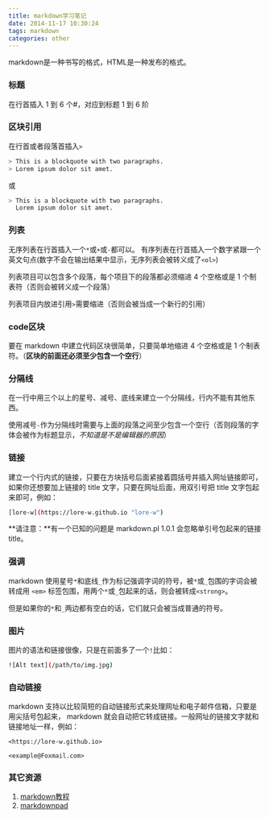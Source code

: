 ```yaml
---
title: markdown学习笔记
date: 2014-11-17 10:30:24
tags: markdown
categories: other
---
```


markdown是一种书写的格式，HTML是一种发布的格式。

<!--more-->

### 标题

在行首插入 1 到 6 个#，对应到标题 1 到 6 阶

### 区块引用

在行首或者段落首插入` > `

``` bash
> This is a blockquote with two paragraphs. 
> Lorem ipsum dolor sit amet.
```

或

``` bash
> This is a blockquote with two paragraphs. 
  Lorem ipsum dolor sit amet.
```

### 列表

无序列表在行首插入一个` * `或` + `或` - `都可以。
有序列表在行首插入一个数字紧跟一个英文句点(数字不会在输出结果中显示，无序列表会被转义成了`<ol>`)

列表项目可以包含多个段落，每个项目下的段落都必须缩进 4 个空格或是 1 个制表符（否则会被转义成一个段落）

列表项目内放进引用` > `需要缩进（否则会被当成一个新行的引用）

### code区块

要在 markdown 中建立代码区块很简单，只要简单地缩进 4 个空格或是 1 个制表符。（**区块的前面还必须至少包含一个空行**）

### 分隔线

在一行中用三个以上的星号、减号、底线来建立一个分隔线，行内不能有其他东西。

使用减号` - `作为分隔线时需要与上面的段落之间至少包含一个空行（否则段落的字体会被作为标题显示，*不知道是不是编辑器的原因*）

### 链接

建立一个行内式的链接，只要在方块括号后面紧接着圆括号并插入网址链接即可，如果你还想要加上链接的 title 文字，只要在网址后面，用双引号把 title 文字包起来即可，例如：

``` bash
[lore-w](https://lore-w.github.io "lore-w")
```

**请注意：**有一个已知的问题是 markdown.pl 1.0.1 会忽略单引号包起来的链接 title。

### 强调

markdown 使用星号` * `和底线` _ `作为标记强调字词的符号，被` * `或` _ `包围的字词会被转成用 `<em>` 标签包围，用两个` * `或` _ `包起来的话，则会被转成`<strong>`。

但是如果你的` * `和` _ `两边都有空白的话，它们就只会被当成普通的符号。

### 图片

图片的语法和链接很像，只是在前面多了一个` ! `比如：

``` bash
![Alt text](/path/to/img.jpg)
```

### 自动链接

markdown 支持以比较简短的自动链接形式来处理网址和电子邮件信箱，只要是用尖括号包起来， markdown 就会自动把它转成链接。一般网址的链接文字就和链接地址一样，例如：

`<https://lore-w.github.io>`

`<example@Foxmail.com>`

### 其它资源

1. [markdown教程](http://wowubuntu.com/markdown/index.html)
2. [markdownpad](http://markdownpad.com/)
